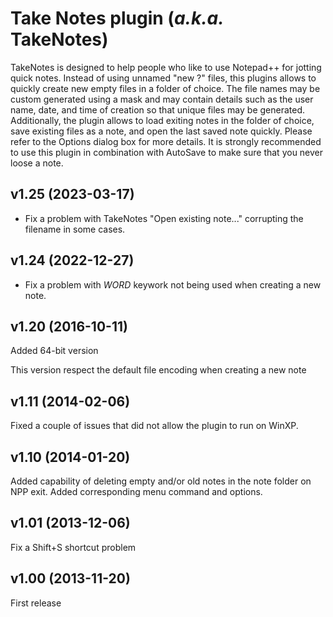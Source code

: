 # Take Notes plugin (*a.k.a.* TakeNotes)
TakeNotes is designed to help people who like to use Notepad++ for jotting quick notes. Instead of using unnamed "new ?" files, this plugins allows to quickly create new empty files in a folder of choice. The file names may be custom generated using a mask and may contain details such as the user name, date, and time of creation so that unique files may be generated. Additionally, the plugin allows to load exiting notes in the folder of choice, save existing files as a note, and open the last saved note quickly. Please refer to the Options dialog box for more details. It is strongly recommended to use this plugin in combination with AutoSave to make sure that you never loose a note.

## v1.25 (2023-03-17)
* Fix a problem with TakeNotes "Open existing note..." corrupting the filename in some cases.

## v1.24 (2022-12-27)
* Fix a problem with $WORD$ keywork not being used when creating a new note.

## v1.20 (2016-10-11)
Added 64-bit version

This version respect the default file encoding when creating a new note

## v1.11 (2014-02-06)
Fixed a couple of issues that did not allow the plugin to run on WinXP.

## v1.10 (2014-01-20)
Added capability of deleting empty and/or old notes in the note folder on NPP exit. Added corresponding menu command and options.

## v1.01 (2013-12-06)
Fix a Shift+S shortcut problem

## v1.00 (2013-11-20)
First release
